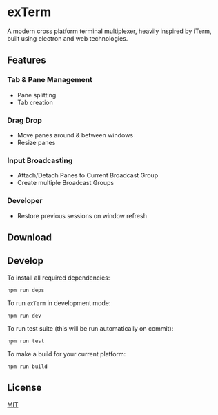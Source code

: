 exTerm
======

A modern cross platform terminal multiplexer, heavily inspired by iTerm, built using electron and
web technologies.


Features
--------

### Tab & Pane Management
 - Pane splitting
 - Tab creation

### Drag Drop
 - Move panes around & between windows
 - Resize panes

### Input Broadcasting
 - Attach/Detach Panes to Current Broadcast Group
 - Create multiple Broadcast Groups

### Developer
 - Restore previous sessions on window refresh


Download
--------


Develop
-------
To install all required dependencies:
```
npm run deps
```

To run `exTerm` in development mode:
```
npm run dev
```

To run test suite (this will be run automatically on commit):
```
npm run test
```

To make a build for your current platform:
```
npm run build
```


License
-------
[MIT](https://github.com/AlmirKadric-org/exTerm-electron/blob/master/LICENSE.md)